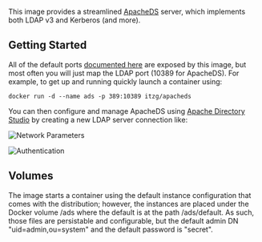 This image provides a streamlined [ApacheDS](http://directory.apache.org/apacheds/) server, which implements both LDAP v3 and Kerberos (and more).

## Getting Started

All of the default ports [documented here](http://directory.apache.org/apacheds/advanced-ug/1.2-network.html) are exposed by this image, but most often you will just map the LDAP port (10389 for ApacheDS). For example, to get up and running quickly launch a container using:

    docker run -d --name ads -p 389:10389 itzg/apacheds

You can then configure and manage ApacheDS using [Apache Directory Studio](http://directory.apache.org/studio/) by creating a new LDAP server connection like:

![Network Parameters](http://i.imgur.com/7vfSsbq.png)

![Authentication](https://i.imgur.com/d6EBYp7.png)

## Volumes

The image starts a container using the default instance configuration that comes with the distribution; however, the instances are placed under the Docker volume /ads where the default is at the path /ads/default. As such, those files are persistable and configurable, but the default admin DN "uid=admin,ou=system" and the default password is "secret".
